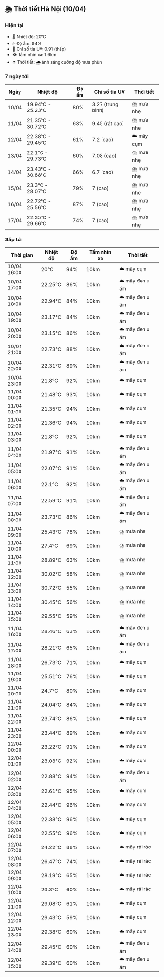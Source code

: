 ## 🌦️ Thời tiết Hà Nội (10/04)

### Hiện tại

- 🌡️ Nhiệt độ: 20℃
- 💦 Độ ẩm: 94%
- 🌟 Chỉ số tia UV: 0.91 (thấp)
- 👁️ Tầm nhìn xa: 1.6km
- ☂️ Thời tiết: 🌧️ ánh sáng cường độ mưa phùn

### 7 ngày tới

| Ngày | Nhiệt độ | Độ ẩm | Chỉ số tia UV | Thời tiết |
| --- | --- | --- | --- | --- |
| 10/04 | 19.94℃ - 25.23℃ | 80% | 3.27 (trung bình) | ⛈️ mưa nhẹ |
| 11/04 | 21.35℃ - 30.72℃ | 63% | 9.45 (rất cao) | ⛈️ mưa nhẹ |
| 12/04 | 22.38℃ - 29.45℃ | 61% | 7.2 (cao) | ☁️ mây cụm |
| 13/04 | 22.1℃ - 29.73℃ | 60% | 7.08 (cao) | ⛈️ mưa nhẹ |
| 14/04 | 23.43℃ - 30.88℃ | 66% | 6.7 (cao) | ⛈️ mưa nhẹ |
| 15/04 | 23.3℃ - 28.07℃ | 79% | 7 (cao) | ⛈️ mưa nhẹ |
| 16/04 | 22.72℃ - 25.56℃ | 87% | 7 (cao) | ⛈️ mưa nhẹ |
| 17/04 | 22.35℃ - 29.66℃ | 74% | 7 (cao) | ⛈️ mưa nhẹ |

### Sắp tới

| Thời gian | Nhiệt độ | Độ ẩm | Tầm nhìn xa | Thời tiết |
| --- | --- | --- | --- | --- |
| 10/04 16:00 | 20℃ | 94% | 10km | ☁️ mây cụm |
| 10/04 17:00 | 22.25℃ | 86% | 10km | ☁️ mây đen u ám |
| 10/04 18:00 | 22.94℃ | 84% | 10km | ☁️ mây đen u ám |
| 10/04 19:00 | 23.17℃ | 84% | 10km | ☁️ mây đen u ám |
| 10/04 20:00 | 23.15℃ | 86% | 10km | ☁️ mây đen u ám |
| 10/04 21:00 | 22.73℃ | 88% | 10km | ☁️ mây đen u ám |
| 10/04 22:00 | 22.31℃ | 89% | 10km | ☁️ mây đen u ám |
| 10/04 23:00 | 21.8℃ | 92% | 10km | ☁️ mây cụm |
| 11/04 00:00 | 21.48℃ | 93% | 10km | ☁️ mây cụm |
| 11/04 01:00 | 21.35℃ | 94% | 10km | ☁️ mây cụm |
| 11/04 02:00 | 21.36℃ | 94% | 10km | ☁️ mây cụm |
| 11/04 03:00 | 21.8℃ | 92% | 10km | ☁️ mây cụm |
| 11/04 04:00 | 21.97℃ | 91% | 10km | ☁️ mây đen u ám |
| 11/04 05:00 | 22.07℃ | 91% | 10km | ☁️ mây đen u ám |
| 11/04 06:00 | 22.1℃ | 92% | 10km | ☁️ mây đen u ám |
| 11/04 07:00 | 22.59℃ | 91% | 10km | ☁️ mây đen u ám |
| 11/04 08:00 | 23.73℃ | 86% | 10km | ☁️ mây đen u ám |
| 11/04 09:00 | 25.43℃ | 78% | 10km | ⛈️ mưa nhẹ |
| 11/04 10:00 | 27.4℃ | 69% | 10km | ⛈️ mưa nhẹ |
| 11/04 11:00 | 28.89℃ | 63% | 10km | ⛈️ mưa nhẹ |
| 11/04 12:00 | 30.02℃ | 58% | 10km | ⛈️ mưa nhẹ |
| 11/04 13:00 | 30.72℃ | 55% | 10km | ⛈️ mưa nhẹ |
| 11/04 14:00 | 30.45℃ | 56% | 10km | ⛈️ mưa nhẹ |
| 11/04 15:00 | 29.55℃ | 59% | 10km | ⛈️ mưa nhẹ |
| 11/04 16:00 | 28.46℃ | 63% | 10km | ☁️ mây đen u ám |
| 11/04 17:00 | 28.21℃ | 65% | 10km | ☁️ mây đen u ám |
| 11/04 18:00 | 26.73℃ | 71% | 10km | ☁️ mây cụm |
| 11/04 19:00 | 25.51℃ | 76% | 10km | ☁️ mây cụm |
| 11/04 20:00 | 24.7℃ | 80% | 10km | ☁️ mây cụm |
| 11/04 21:00 | 24.04℃ | 84% | 10km | ☁️ mây cụm |
| 11/04 22:00 | 23.74℃ | 86% | 10km | ☁️ mây cụm |
| 11/04 23:00 | 23.44℃ | 89% | 10km | ☁️ mây cụm |
| 12/04 00:00 | 23.22℃ | 91% | 10km | ☁️ mây cụm |
| 12/04 01:00 | 23.03℃ | 92% | 10km | ☁️ mây cụm |
| 12/04 02:00 | 22.88℃ | 94% | 10km | ☁️ mây đen u ám |
| 12/04 03:00 | 22.61℃ | 95% | 10km | ☁️ mây cụm |
| 12/04 04:00 | 22.44℃ | 96% | 10km | ☁️ mây cụm |
| 12/04 05:00 | 22.38℃ | 96% | 10km | ☁️ mây cụm |
| 12/04 06:00 | 22.55℃ | 96% | 10km | ☁️ mây cụm |
| 12/04 07:00 | 24.22℃ | 88% | 10km | ☁️ mây rải rác |
| 12/04 08:00 | 26.47℃ | 74% | 10km | ☁️ mây rải rác |
| 12/04 09:00 | 28.19℃ | 65% | 10km | ☁️ mây rải rác |
| 12/04 10:00 | 29.3℃ | 60% | 10km | ☁️ mây rải rác |
| 12/04 11:00 | 29.08℃ | 61% | 10km | ☁️ mây cụm |
| 12/04 12:00 | 29.43℃ | 59% | 10km | ☁️ mây cụm |
| 12/04 13:00 | 29.38℃ | 60% | 10km | ☁️ mây cụm |
| 12/04 14:00 | 29.45℃ | 60% | 10km | ☁️ mây đen u ám |
| 12/04 15:00 | 29.39℃ | 60% | 10km | ☁️ mây đen u ám |

